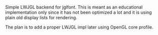 Simple LWJGL backend for jglfont. This is meant as an educational implementation only since it has not been optimized a lot and it is using plain old display lists for rendering.

The plan is to add a proper LWJGL impl later using OpenGL core profile.
